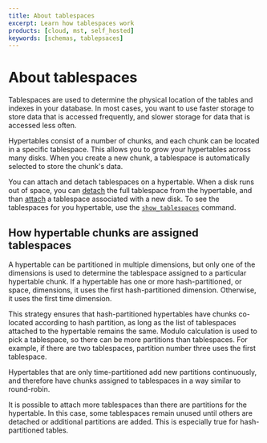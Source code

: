 ```yaml
---
title: About tablespaces
excerpt: Learn how tablespaces work
products: [cloud, mst, self_hosted]
keywords: [schemas, tablepsaces]
---
```


# About tablespaces

Tablespaces are used to determine the physical location of the tables and
indexes in your database. In most cases, you want to use faster storage to store
data that is accessed frequently, and slower storage for data that is accessed
less often.

Hypertables consist of a number of chunks, and each chunk can be located in a
specific tablespace. This allows you to grow your hypertables across many disks.
When you create a new chunk, a tablespace is automatically selected to store the
chunk's data.

You can attach and detach tablespaces on a hypertable. When a disk runs
out of space, you can [detach][detach_tablespace] the full tablespace from the
hypertable, and than [attach][attach_tablespace] a tablespace associated with a
new disk. To see the tablespaces for you hypertable, use the
[`show_tablespaces`][show_tablespaces]
command.

## How hypertable chunks are assigned tablespaces

A hypertable can be partitioned in multiple dimensions, but only one of the
dimensions is used to determine the tablespace assigned to a particular
hypertable chunk. If a hypertable has one or more hash-partitioned, or space,
dimensions, it uses the first hash-partitioned dimension. Otherwise, it uses the
first time dimension.

This strategy ensures that hash-partitioned hypertables have chunks co-located
according to hash partition, as long as the list of tablespaces attached to the
hypertable remains the same. Modulo calculation is used to pick a tablespace, so
there can be more partitions than tablespaces. For example, if there are two
tablespaces, partition number three uses the first tablespace.

Hypertables that are only time-partitioned add new partitions continuously, and
therefore have chunks assigned to tablespaces in a way similar to round-robin.

<Highlight type="note">
It is possible to attach more tablespaces than there are partitions for the
hypertable. In this case, some tablespaces remain unused until others are detached
or additional partitions are added. This is especially true for hash-partitioned
tables.
</Highlight>

[attach_tablespace]: /api/:currentVersion:/hypertable/attach_tablespace/
[detach_tablespace]: /api/:currentVersion:/hypertable/detach_tablespace/
[show_tablespaces]: /api/:currentVersion:/hypertable/show_tablespaces/
